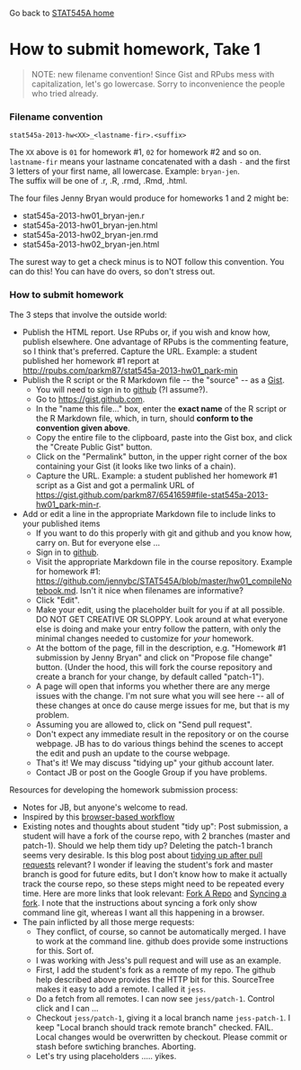 Go back to [STAT545A home](current.html)

How to submit homework, Take 1
========================================================

> NOTE: new filename convention! Since Gist and RPubs mess with capitalization, let's go lowercase. Sorry to inconvenience the people who tried already.

### Filename convention

```
stat545a-2013-hw<XX>_<lastname-fir>.<suffix>
```

The `XX` above is `01` for homework #1, `02` for homework #2 and so on.  
`lastname-fir` means your lastname concatenated with a dash `-` and the first 3 letters of your first name, all lowercase. Example: `bryan-jen`.  
The suffix will be one of .r, .R, .rmd, .Rmd, .html.

The four files Jenny Bryan would produce for homeworks 1 and 2 might be:

  * stat545a-2013-hw01_bryan-jen.r
  * stat545a-2013-hw01_bryan-jen.html
  * stat545a-2013-hw02_bryan-jen.rmd
  * stat545a-2013-hw02_bryan-jen.html

The surest way to get a check minus is to NOT follow this convention. You can do this! You can have do overs, so don't stress out.

### How to submit homework

The 3 steps that involve the outside world:

  * Publish the HTML report. Use RPubs or, if you wish and know how, publish elsewhere. One advantage of RPubs is the commenting feature, so I think that's preferred. Capture the URL. Example: a student published her homework #1 report at <http://rpubs.com/parkm87/stat545a-2013-hw01_park-min>
  * Publish the R script or the R Markdown file -- the "source" -- as a [Gist](https://gist.github.com).
    - You will need to sign in to [github](https://github.com) (?I assume?).
    - Go to <https://gist.github.com>.
    - In the "name this file..." box, enter the __exact name__ of the R script or the R Markdown file, which, in turn, should __conform to the convention given above__.
    - Copy the entire file to the clipboard, paste into the Gist box, and click the "Create Public Gist" button.
    - Click on the "Permalink" button, in the upper right corner of the box containing your Gist (it looks like two links of a chain). 
    - Capture the URL. Example: a student published her homework #1 script as a Gist and got a permalink URL of <https://gist.github.com/parkm87/6541659#file-stat545a-2013-hw01_park-min-r>.
  * Add or edit a line in the appropriate Markdown file to include links to your published items
    - If you want to do this properly with git and github and you know how, carry on. But for everyone else ...
    - Sign in to [github](https://github.com).
    - Visit the appropriate Markdown file in the course repository. Example for homework #1: <https://github.com/jennybc/STAT545A/blob/master/hw01_compileNotebook.md>. Isn't it nice when filenames are informative?
    - Click "Edit".
    - Make your edit, using the placeholder built for you if at all possible. DO NOT GET CREATIVE OR SLOPPY. Look around at what everyone else is doing and make your entry follow the pattern, with only the minimal changes needed to customize for *your* homework.
    - At the bottom of the page, fill in the description, e.g. "Homework #1 submission by Jenny Bryan" and click on "Propose file change" button. (Under the hood, this will fork the course repository and create a branch for your change, by default called "patch-1").
    - A page will open that informs you whether there are any merge issues with the change. I'm not sure what you will see here -- all of these changes at once do cause merge issues for me, but that is my problem.
    - Assuming you are allowed to, click on "Send pull request".
    - Don't expect any immediate result in the repository or on the course webpage. JB has to do various things behind the scenes to accept the edit and push an update to the course webpage.
    - That's it! We may discuss "tidying up" your github account later.
    - Contact JB or post on the Google Group if you have problems.
    
Resources for developing the homework submission process:

  * Notes for JB, but anyone's welcome to read.
  * Inspired by this [browser-based workflow](https://github.com/blog/1557-github-flow-in-the-browser)
  * Existing notes and thoughts about student "tidy up": Post submission, a student will have a fork of the course repo, with 2 branches (master and patch-1). Should we help them tidy up? Deleting the patch-1 branch seems very desirable. Is this blog post about [tidying up after pull requests](https://github.com/blog/1335-tidying-up-after-pull-requests) relevant? I wonder if leaving the student's fork and master branch is good for future edits, but I don't know how to make it actually track the course repo, so these steps might need to be repeated every time. Here are more links that look relevant: [Fork A Repo](https://help.github.com/articles/fork-a-repo) and [Syncing a fork](https://help.github.com/articles/syncing-a-fork). I note that the instructions about syncing a fork only show command line git, whereas I want all this happening in a browser.
  * The pain inflicted by all those merge requests:
    - They conflict, of course, so cannot be automatically merged. I have to work at the command line. github does provide some instructions for this. Sort of.
    - I was working with Jess's pull request and will use as an example.
    - First, I add the student's fork as a remote of my repo. The github help described above provides the HTTP bit for this. SourceTree makes it easy to add a remote. I called it `jess`.
    - Do a fetch from all remotes. I can now see `jess/patch-1`. Control click and I can ...
    - Checkout `jess/patch-1`, giving it a local branch name `jess-patch-1`. I keep "Local branch should track remote branch" checked. FAIL. Local changes would be overwritten by checkout. Please commit or stash before swtiching branches. Aborting.
    - Let's try using placeholders ..... yikes.
